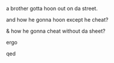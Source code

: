 a brother gotta hoon out on da street.

and how he gonna hoon except he cheat?

& how he gonna cheat without da sheet?

ergo

qed
